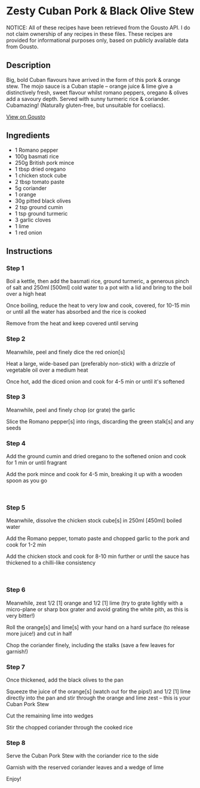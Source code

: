 # Zesty Cuban Pork & Black Olive Stew

NOTICE: All of these recipes have been retrieved from the Gousto API. I do not claim ownership of any recipes in these files. These recipes are provided for informational purposes only, based on publicly available data from Gousto.

## Description

Big, bold Cuban flavours have arrived in the form of this pork & orange stew. The mojo sauce is a Cuban staple – orange juice & lime give a distinctively fresh, sweet flavour whilst romano peppers, oregano & olives add a savoury depth. Served with sunny turmeric rice & coriander. Cubamazing! (Naturally gluten-free, but unsuitable for coeliacs).

[View on Gousto](https://www.gousto.co.uk/recipes/cookbook/zesty-cuban-pork-black-olive-stew)

## Ingredients

- 1 Romano pepper
- 100g basmati rice
- 250g British pork mince
- 1 tbsp dried oregano 
- 1 chicken stock cube
- 2 tbsp tomato paste
- 5g coriander
- 1 orange 
- 30g pitted black olives
- 2 tsp ground cumin 
- 1 tsp ground turmeric
- 3 garlic cloves
- 1 lime 
- 1 red onion

## Instructions


### Step 1

Boil a kettle, then add the basmati rice, ground turmeric, a generous pinch of salt&nbsp;and 250ml <span class="text-danger">[500ml]</span> cold water to a pot with a lid and bring to the boil over a high heat


Once boiling, reduce the heat to very low and cook, covered, for 10-15 min or until all the water has absorbed and the rice is cooked


<span class="text-highlight">Remove</span> from the heat and keep covered until serving


### Step 2

Meanwhile, peel and finely dice the red onion<span class="text-danger">[s]</span>


Heat a large, wide-based pan (preferably non-stick) with a drizzle of vegetable oil over a medium heat


Once hot, add the diced onion and cook for 4-5 min or until it's softened


### Step 3

Meanwhile, peel and finely chop (or grate) the garlic


Slice the&nbsp;<span class="text-highlight">R</span>omano pepper<span class="text-danger">[s]</span> into rings, discarding the green stalk<span class="text-danger">[s]</span> and any seeds


### Step 4

Add the ground cumin and dried oregano&nbsp;to the softened onion and cook for 1 min or until fragrant


Add the pork mince and cook for 4-5 min, breaking it up with a wooden spoon as you go


&nbsp;


### Step 5

Meanwhile, dissolve the chicken stock cube<span class="text-danger">[s]</span> in 250ml <span class="text-danger">[450ml]</span> boiled water


Add the&nbsp;<span class="text-highlight">R</span>omano pepper, tomato paste and chopped garlic to the pork and cook for 1-2 min


Add the chicken stock and cook for 8-10 min further or until the sauce has thickened to a chilli-like consistency


&nbsp;


### Step 6

Meanwhile, zest 1/2&nbsp;<span class="text-danger">[1]</span> orange and 1/2&nbsp;<span class="text-danger">[1]</span> lime (try to grate lightly with a micro-plane or sharp box grater and avoid grating the white pith, as this is very bitter!)


Roll the orange<span class="text-danger">[s]</span> and lime<span class="text-danger">[s]</span> with your hand on a hard surface (to release more juice!) and cut in half


Chop the coriander finely, including the stalks (save a few leaves for garnish!)


### Step 7

Once thickened, add the black olives to the pan


Squeeze&nbsp;the juice of the orange<span class="text-danger">[s]</span> (watch out for the pips!) and 1/2&nbsp;<span class="text-danger">[1]</span> lime directly into the pan and stir through the orange and lime zest&nbsp;&ndash; this is your Cuban&nbsp;Pork Stew


Cut the remaining lime into wedges


Stir the chopped coriander through the cooked&nbsp;rice

### Step 8

Serve the Cuban&nbsp;Pork Stew with the coriander rice to the side


Garnish with the reserved&nbsp;coriander leaves and a wedge of lime


Enjoy!

